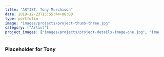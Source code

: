```yaml
---
title: "ARTIST: Tony Murchison"
date: 2019-12-23T15:55:44+06:00
type: portfolio
image: "images/projects/project-thumb-three.jpg"
category: ["Artist"]
project_images: ["images/projects/project-details-image-one.jpg", "images/projects/project-details-image-two.jpg"]
---
```


### Placeholder for Tony
